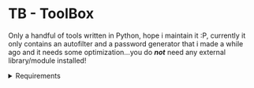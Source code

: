 # TB - ToolBox
Only a handful of tools written in Python, hope i maintain it :P, currently it only contains an autofilter and a password generator that i made a while ago and it needs some optimization...you do ***not*** need any external library/module installed!

<details>
	<summary>Requirements</summary>
	<div><h2>Python 3.0 or later</h2></div>
	<div>*I recommend the latest and greatest version of Python 3, Im currently using 3.12.4</div>
</details>
